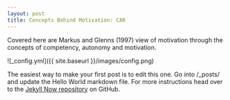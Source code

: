 ```yaml
---
layout: post
title: Concepts Behind Motivation: CAR
---
```


Covered here are Markus and Glenns (1997) view of motivation through the concepts of competency, autonomy and motivation.

![_config.yml]({{ site.baseurl }}/images/config.png)

The easiest way to make your first post is to edit this one. Go into /_posts/ and update the Hello World markdown file. For more instructions head over to the [Jekyll Now repository](https://github.com/barryclark/jekyll-now) on GitHub.
